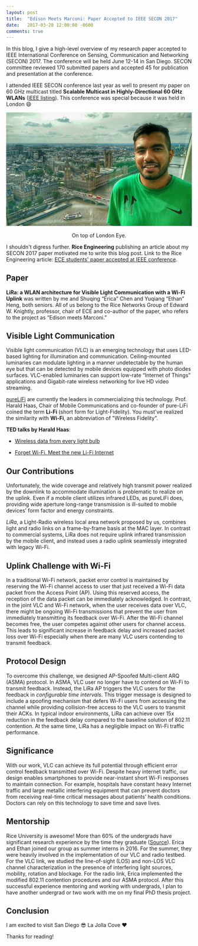 ```yaml
---
layout: post
title:  "Edison Meets Marconi: Paper Accepted to IEEE SECON 2017"
date:   2017-03-28 12:00:00 -0600
comments: true
---
```


In this blog, I give a high-level overview of my research paper accepted to IEEE International Conference on Sensing, Communication and Networking (SECON) 2017. The conference will be held June 12-14 in San Diego. SECON committee reviewed 170 submitted papers and accepted 45 for publication and presentation at the conference.

I attended IEEE SECON conference last year as well to present my paper on 60 GHz multicast titled **Scalable Multicast in Highly-Directional 60 GHz WLANs** ([IEEE listing][60ghz-multicast]). This conference was special because it was held in London :smile:

![IEEE SECON 2016,London](/images/secon_2016/secon_2016.jpg "IEEE SECON 2016, London")

<center> On top of London Eye. </center>

I shouldn't digress further. **Rice Engineering** publishing an article about my SECON 2017 paper motivated me to write this blog post. Link to the Rice Engineering article: [ECE students' paper accepted at IEEE conference][rice-engg].

## Paper

**LiRa: a WLAN architecture for Visible Light Communication with a Wi-Fi Uplink** was written by me and Shuqing “Erica” Chen and Yuqiang “Ethan” Heng, both seniors. All of us belong to the Rice Networks Group of Edward W. Knightly, professor, chair of ECE and co-author of the paper, who refers to the project as “Edison meets Marconi.”

## Visible Light Communication

Visible light communication (VLC) is an emerging technology that uses LED-based lighting for illumination and communication. Ceiling-mounted luminaries can modulate lighting in a manner undetectable by the human eye but that can be detected by mobile devices equipped with photo diodes surfaces. VLC-enabled luminaries can support low-rate “Internet of Things” applications and Gigabit-rate wireless networking for live HD video streaming.

[pureLiFi][pureLiFi] are currently the leaders in commercializing this technology. Prof. Harald Haas, Chair of Mobile Communications and co-founder of pure-LiFi coined the term **Li-Fi** (short form for Light-Fidelity). You must've realized the similarity with **Wi-Fi**, an abbreviation of "Wireless Fidelity".

**TED talks by Harald Haas**:

- [Wireless data from every light bulb][haas-2011]

- [Forget Wi-Fi. Meet the new Li-Fi Internet][haas-2015]

## Our Contributions

Unfortunately, the wide coverage and relatively high transmit power realized by the downlink to accommodate illumination is problematic to realize on the uplink. Even if a mobile client utilizes infrared LEDs, as pureLiFi does, providing wide aperture long-range transmission is ill-suited to mobile devices’ form factor and energy constraints.

*LiRa*, a Light-Radio wireless local area network proposed by us, combines light and radio links on a frame-by-frame basis at the MAC layer. In contrast to commercial systems, LiRa does not require uplink infrared transmission by the mobile client, and instead uses a radio uplink seamlessly integrated with legacy Wi-Fi.

## Uplink Challenge with Wi-Fi

In a traditional Wi-Fi network, packet error control is maintained by reserving the Wi-Fi channel access to user that just received a Wi-Fi data packet from the Access Point (AP). Using this reserved access, the reception of the data packet can be immediately acknowledged. In contrast, in the joint VLC and Wi-Fi network, when the user receives data over VLC, there might be ongoing Wi-Fi transmissions that prevent the user from immediately transmitting its feedback over Wi-Fi. After the Wi-Fi channel becomes free, the user competes against other users for channel access. This leads to significant increase in feedback delay and increased packet loss over Wi-Fi especially when there are many VLC users contending to transmit feedback.

## Protocol Design

To overcome this challenge, we designed AP-Spoofed Multi-client ARQ (ASMA) protocol. In ASMA, VLC user no longer have to contend on Wi-Fi to transmit feedback. Instead, the LiRa AP triggers the VLC users for the feedback in *configurable time intervals*. This trigger message is designed to include a spoofing mechanism that defers Wi-Fi users from accessing the channel while providing collision-free access to the VLC users to transmit their ACKs. In typical indoor environments, LiRa can achieve over 15x reduction in the feedback delay compared to the baseline solution of 802.11 contention. At the same time, LiRa has a negligible impact on Wi-Fi traffic performance.

## Significance

With our work, VLC can achieve its full potential through efficient error control feedback transmitted over Wi-Fi. Despite heavy internet traffic, our design enables smartphones to provide near-instant short Wi-Fi responses to maintain connection. For example, hospitals have constant heavy Internet traffic and large metallic interfering equipment that can prevent doctors from receiving real-time critical messages about patients’ health conditions. Doctors can rely on this technology to save time and save lives.

## Mentorship

Rice University is awesome! More than 60% of the undergrads have significant research experience by the time they graduate ([Source][rice-undergrads]). Erica and Ethan joined our group as summer interns in 2016. For the summer, they were heavily involved in the implementation of our VLC and radio testbed. For the VLC link, we studied the line-of-sight (LOS) and non-LOS VLC channel characterization in the presence of interfering light sources, mobility, rotation and blockage. For the radio link, Erica implemented the modified 802.11 contention procedures and our ASMA protocol. After this successful experience mentoring and working with undergrads, I plan to have another undergrad or two work with me on my final PhD thesis project.

## Conclusion

I am excited to visit San Diego :sunglasses: La Jolla Cove :heart:

Thanks for reading!

[pureLiFi]: http://purelifi.com/
[60ghz-multicast]:http://ieeexplore.ieee.org/document/7733014/
[rice-engg]: https://engineering.rice.edu/secon_conference_paper
[rice-undergrads]: https://engineering.rice.edu/
[haas-2011]: https://www.youtube.com/watch?v=NaoSp4NpkGg
[haas-2015]: https://www.youtube.com/watch?v=iHWIZsIBj3Q
